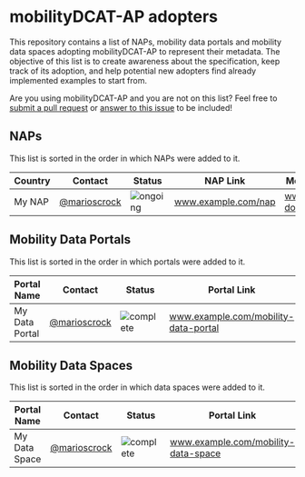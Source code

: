 # mobilityDCAT-AP adopters

This repository contains a list of NAPs, mobility data portals and mobility data spaces adopting mobilityDCAT-AP to represent their metadata. The objective of this list is to create awareness about the specification, keep track of its adoption, and help potential new adopters find already implemented examples to start from.

Are you using mobilityDCAT-AP and you are not on this list? Feel free to [submit a pull request](https://docs.github.com/en/pull-requests/collaborating-with-pull-requests/proposing-changes-to-your-work-with-pull-requests/creating-a-pull-request-from-a-fork) or [answer to this issue](https://github.com/mobilityDCAT-AP/adopters/issues/1) to be included!

## NAPs

This list is sorted in the order in which NAPs were added to it.

| Country | Contact | Status | NAP Link | Metadata Access Documentation |
| ------------ | ------- | ------ | ------------------ | ------------------ |
| My NAP | [@marioscrock](https://github.com/marioscrock) | ![ongoing](https://img.shields.io/badge/-ongoing-yellow?style=flat) | www.example.com/nap | www.example.com/nap/metadata-documentation |

## Mobility Data Portals

This list is sorted in the order in which portals were added to it.

| Portal Name | Contact | Status | Portal Link | Metadata Access Documentation |
| ------------ | ------- | ------ | ------------------ | ------------------ |
| My Data Portal | [@marioscrock](https://github.com/marioscrock) | ![complete](https://img.shields.io/badge/-complete-blue?style=flat) | www.example.com/mobility-data-portal | www.example.com/mdp/metadata-documentation |

## Mobility Data Spaces

This list is sorted in the order in which data spaces were added to it.

| Portal Name | Contact | Status | Portal Link | Metadata Access Documentation |
| ------------ | ------- | ------ | ------------------ | ------------------ |
| My Data Space | [@marioscrock](https://github.com/marioscrock) | ![complete](https://img.shields.io/badge/-ongoing-yellow?style=flat) | www.example.com/mobility-data-space | www.example.com/mds/metadata-documentation |
